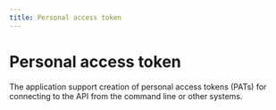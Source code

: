 ```yaml
---
title: Personal access token
---
```


Personal access token
=============

The application support creation of personal access tokens (PATs) for connecting to the API from the command line or other systems.



